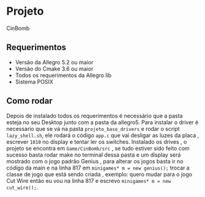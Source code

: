 # Projeto
CinBomb

## Requerimentos
* Versão da Allegro 5.2 ou maior
* Versão do Cmake 3.6 ou maior
* Todos os requerimentos da Allegro lib
* Sistema POSIX

## Como rodar
Depois de instalado todos os requerimentos é necessário que a pasta esteja no seu Desktop junto com a pasta da allegro5.
Para instalar o driver é necessario que se vá na pasta `projeto_base_drivers` e rodar o script `lazy_shell.sh`, ele rodará o código
`app.c` que vai desligar as luzes da placa , escrever `1010` no display e tentar ler os switches. Instalado os drives , o projeto se 
encontra em `Game/CinBomb/src` , se tudo estiver sido feito com sucesso basta rodar make no terminal dessa pasta e um display será mostrado
com o jogo padrão Genius , para alterar os jogos basta ir no código da main e na linha 817 em `minigames* m = new genius();` trocar a classe 
de jogo que está sendo criada , exemplo: quero mudar para o jogo Cut Wire  então eu vou na linha 817 e escrevo `minigames* m = new cut_wire();`.
